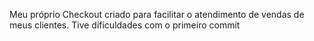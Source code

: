 Meu próprio Checkout criado para facilitar o atendimento de vendas de meus clientes.
Tive dificuldades com o primeiro commit
